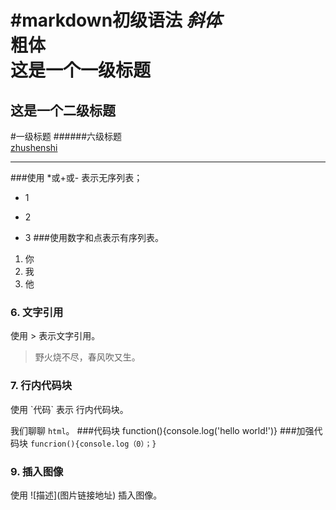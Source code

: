 #markdown初级语法
*斜体*  
**粗体**  
这是一个一级标题
============================
这是一个二级标题
--------------------------------------------------
#一级标题
######六级标题  
[zhushenshi](https://github.com/zhushenshi)  
****************
###使用 *或+或- 表示无序列表；  
* 1
+ 2
- 3
###使用数字和点表示有序列表。
1. 你
2. 我
3. 他
### 6. 文字引用
使用 > 表示文字引用。
> 野火烧不尽，春风吹又生。
### 7. 行内代码块
使用 \`代码` 表示  行内代码块。

我们聊聊 `html`。
###代码块
	function(){console.log('hello world!')}
###加强代码块
```funcrion(){console.log（0）；}```
### 9.  插入图像

使用 \!\[描述](图片链接地址) 插入图像。

